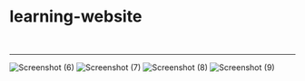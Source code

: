 # learning-website
<br><hr>![Screenshot (6)](https://user-images.githubusercontent.com/112482371/195607754-99fc3754-6538-4a42-b261-e7c12709f493.png)
![Screenshot (7)](https://user-images.githubusercontent.com/112482371/195607776-5495d9f1-e2ad-4bb3-8436-abf0294ef8a6.png)
![Screenshot (8)](https://user-images.githubusercontent.com/112482371/195607824-e8c8b705-534b-40ec-9528-8700b5091df8.png)
![Screenshot (9)](https://user-images.githubusercontent.com/112482371/195607845-eb9dc19d-99b4-4ff1-ad49-83e3cf829310.png)
